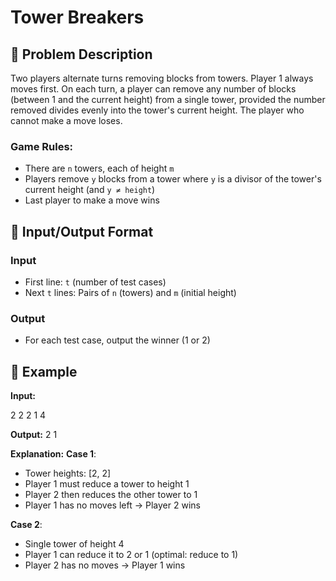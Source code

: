 # Tower Breakers

## 🏰 Problem Description
Two players alternate turns removing blocks from towers. Player 1 always moves first. On each turn, a player can remove any number of blocks (between 1 and the current height) from a single tower, provided the number removed divides evenly into the tower's current height. The player who cannot make a move loses.

### Game Rules:
- There are `n` towers, each of height `m`
- Players remove `y` blocks from a tower where `y` is a divisor of the tower's current height (and `y ≠ height`)
- Last player to make a move wins

## 🎯 Input/Output Format

### Input
- First line: `t` (number of test cases)
- Next `t` lines: Pairs of `n` (towers) and `m` (initial height)

### Output
- For each test case, output the winner (1 or 2)

## 📝 Example

**Input:**

2
2 2
1 4


**Output:**
2
1

**Explanation:**
**Case 1**:
- Tower heights: [2, 2]
- Player 1 must reduce a tower to height 1
- Player 2 then reduces the other tower to 1
- Player 1 has no moves left → Player 2 wins

**Case 2**:
- Single tower of height 4
- Player 1 can reduce it to 2 or 1 (optimal: reduce to 1)
- Player 2 has no moves → Player 1 wins
